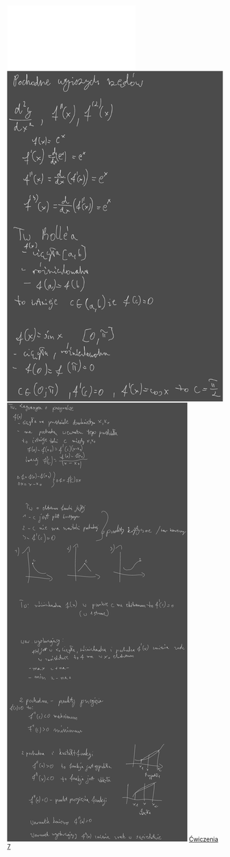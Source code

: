 ![W7_Analiza_21_Przebieg_funk](Notatki/Semestr%201/Analiza%20matematyczna%201.2A/Wyk%C5%82ady/Wyk%C5%82ad%207/W7_Analiza_21_Przebieg_funk.pdf)
![Drawing 2022-11-25 12.52.08.excalidraw.svg](Notatki/Semestr%201/Analiza%20matematyczna%201.2A/Wyk%C5%82ady/Wyk%C5%82ad%207/Drawing%202022-11-25%2012.52.08.excalidraw.svg)
![Drawing 2022-12-02 11.12.05.excalidraw.svg](Notatki/Semestr%201/Analiza%20matematyczna%201.2A/Wyk%C5%82ady/Wyk%C5%82ad%207/Drawing%202022-12-02%2011.12.05.excalidraw.svg)
[Ćwiczenia 7](Notatki/Semestr%201/Analiza%20matematyczna%201.2A/%C4%86wiczenia/%C4%86wiczenia%207/%C4%86wiczenia%207.md)